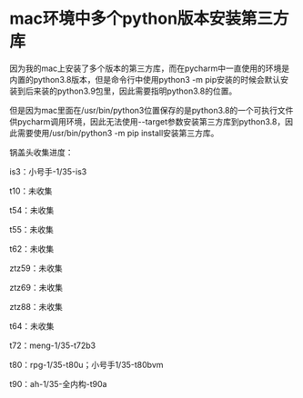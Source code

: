 # mac环境中多个python版本安装第三方库

因为我的mac上安装了多个版本的第三方库，而在pycharm中一直使用的环境是内置的python3.8版本，但是命令行中使用python3 -m pip安装的时候会默认安装到后来装的python3.9包里，因此需要指明python3.8的位置。

但是因为mac里面在/usr/bin/python3位置保存的是python3.8的一个可执行文件供pycharm调用环境，因此无法使用--target参数安装第三方库到python3.8，因此需要使用/usr/bin/python3 -m pip install安装第三方库。

锅盖头收集进度：

is3：小号手-1/35-is3

t10：未收集

t54：未收集

t55：未收集

t62：未收集

ztz59：未收集

ztz69：未收集

ztz88：未收集

t64：未收集

t72：meng-1/35-t72b3

t80：rpg-1/35-t80u；小号手1/35-t80bvm

t90：ah-1/35-全内构-t90a
